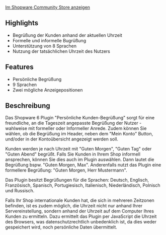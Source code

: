 <a href="https://store.shopware.com/flink49218718105/persoenliche-kunden-begruessung.html" target="_blank">Im Shopware Community Store anzeigen</a>

## Highlights

* Begrüßung der Kunden anhand der aktuellen Uhrzeit
* Formelle und informelle Bugrüßung
* Unterstützung von 8 Sprachen
* Nutzung der tatsächlichen Uhrzeit des Nutzers

## Features

* Persönliche Begrüßung
* 9 Sprachen
* Zwei mögliche Anzeigepositionen

## Beschreibung

Das Shopware 6 Plugin "Persönliche Kunden-Begrüßung" sorgt für eine freundliche, an die Tageszeit angepasste Begrüßung der Nutzer - wahlweise mit formeller oder Informeller Anrede. Zudem können Sie wählen, ob die Begrüßung im Header, neben dem "Mein Konto" Button, und/oder in der Kontoübersicht angezeigt werden soll.


Kunden werden je nach Uhrzeit mit "Guten Morgen", "Guten Tag" oder "Guten Abend" begrüßt. Falls Sie Kunden in Ihrem Shop informell ansprechen, können Sie dies auch im Plugin auswählen. Dann lautet die Begrüßung bspw. "Guten Morgen, Max". Anderenfalls nutzt das Plugin eine formellere Begrüßung: "Guten Morgen, Herr Mustermann".

Das Plugin besitzt Begrüßungen für die Sprachen: Deutsch, Englisch, Französisch, Spanisch, Portugiesisch, Italienisch, Niederländisch, Polnisch und Russisch.

Falls Ihr Shop internationale Kunden hat, die sich in mehreren Zeitzonen befinden, ist es zudem möglich, die Uhrzeit nicht nur anhand Ihrer Servereinstellung, sondern anhand der Uhrzeit auf dem Computer Ihres Kunden zu ermitteln. Dazu ermittelt das Plugin per JavaScript die Uhrzeit des Browsers, was datenschutzrechtlich unbedenklich ist, da dies weder gespeichert wird, noch persönliche Daten übermittelt.




